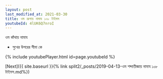 ```yaml
---
layout: post
last_modified_at: 2021-03-30
title: ওম ভ্রুশায় নামায ১০৮ টাইমস
youtubeId: 4lUK6Q7nroI
---
```

 
 
 ওম কাঁথায় নামায  
 
 -  সুখের উপরের সীমা কে 
 
  
 
  
 
 
 
 
 
 


{% include youtubePlayer.html id=page.youtubeId %}
 
[Next]({{ site.baseurl }}{% link  split2/_posts/2019-04-13-ওম শব্দাতীজ্ঞায় নামায  ১০৮ টাইমস.md%})
 
